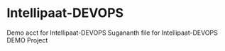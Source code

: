 # Intellipaat-DEVOPS
Demo acct for Intellipaat-DEVOPS
Sugananth file for Intellipaat-DEVOPS DEMO Project
